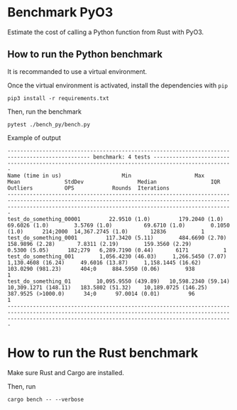 # Benchmark PyO3
Estimate the cost of calling a Python function from Rust with PyO3.

## How to run the Python benchmark
It is recommanded to use a virtual environment.

Once the virtual environment is activated, install the dependencies with `pip`
```
pip3 install -r requirements.txt
```

Then, run the benchmark
```
pytest ./bench_py/bench.py
```

Example of output
```
------------------------------------------------------------------------------------------------ benchmark: 4 tests -----------------------------------------------------------------------------------------------
Name (time in us)                   Min                    Max                   Mean              StdDev                 Median                 IQR            Outliers          OPS            Rounds  Iterations
-------------------------------------------------------------------------------------------------------------------------------------------------------------------------------------------------------------------
test_do_something_00001         22.9510 (1.0)         179.2040 (1.0)          69.6026 (1.0)        3.5769 (1.0)          69.6710 (1.0)        0.1050 (1.0)      214;2000  14,367.2745 (1.0)       12836           1
test_do_something_0001         117.3420 (5.11)        484.6690 (2.70)        158.9896 (2.28)       7.8311 (2.19)        159.3560 (2.29)       0.5300 (5.05)      182;279   6,289.7190 (0.44)       6171           1
test_do_something_001        1,056.4230 (46.03)     1,266.5450 (7.07)      1,130.4608 (16.24)     49.6016 (13.87)     1,158.1445 (16.62)    103.0290 (981.23)      404;0     884.5950 (0.06)        938           1
test_do_something_01        10,095.9550 (439.89)   10,598.2340 (59.14)    10,309.1271 (148.11)   183.5802 (51.32)    10,189.0725 (146.25)   387.9525 (>1000.0)      34;0      97.0014 (0.01)         96           1
-------------------------------------------------------------------------------------------------------------------------------------------------------------------------------------------------------------------
```

# How to run the Rust benchmark
Make sure Rust and Cargo are installed.

Then, run
```
cargo bench -- --verbose
```
